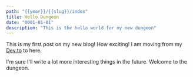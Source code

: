 ```yaml
---
path: "{{year}}/{{slug}}/index"
title: Hello Dungeon
date: "0001-01-01"
description: "This is the hello world for my new dungeon"
---
```


This is my first post on my new blog! How exciting!
I am moving from my [Dev.to](https://dev.to/patferraggi) to here.

I'm sure I'll write a lot more interesting things in the future.
Welcome to the dungeon.
